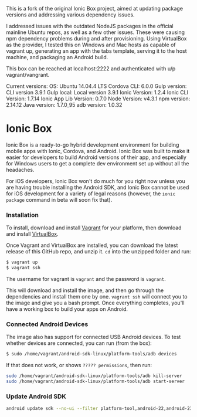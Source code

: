 This is a fork of the original Ionic Box project, aimed at updating package versions and addressing various dependency issues.

I addressed issues with the outdated NodeJS packages in the official mainline Ubuntu repos, as well as a few other issues. These were causing npm dependency problems during and after provisioning. Using VirtualBox as the provider, I tested this on Windows and Mac hosts as capable of vagrant up, generating an app with the tabs template, serving it to the host machine, and packaging an Android build.

This box can be reached at localhost:2222 and authenticated with u/p vagrant/vangrant.

Current versions:
OS: Ubuntu 14.04.4 LTS
Cordova CLI: 6.0.0
Gulp version:  CLI version 3.9.1
Gulp local:   Local version 3.9.1
Ionic Version: 1.2.4
Ionic CLI Version: 1.7.14
Ionic App Lib Version: 0.7.0
Node Version: v4.3.1
npm version: 2.14.12
Java version: 1.7.0_95
adb version: 1.0.32

Ionic Box
=============================

Ionic Box is a ready-to-go hybrid development environment for building mobile apps with Ionic, Cordova, and Android. Ionic Box was built to make it easier for developers to build Android versions of their app, and especially for Windows users to get a complete dev environment set up without all the headaches.

For iOS developers, Ionic Box won't do much for you right now unless you are having trouble installing the Android SDK, and Ionic Box cannot be used for iOS development for a variety of legal reasons (however, the `ionic package` command in beta will soon fix that).

### Installation


To install, download and install [Vagrant](https://www.vagrantup.com/downloads.html) for your platform, then download and install [VirtualBox](http://virtualbox.org/).

Once Vagrant and VirtualBox are installed, you can download the latest release of this GitHub repo, and unzip it. `cd` into the unzipped folder and run:

```bash
$ vagrant up
$ vagrant ssh
```

The username for vagrant is `vagrant` and the password is `vagrant`. 

This will download and install the image, and then go through the dependencies and install them one by one. `vagrant ssh` will connect you to the image and give you a bash prompt. Once everything completes, you'll have a working box to build your apps on Android.

### Connected Android Devices

The image also has support for connected USB Android devices. To test whether devices are connected, you can run (from the box):

```bash
$ sudo /home/vagrant/android-sdk-linux/platform-tools/adb devices
```

If that does not work, or shows `????? permissions`, then run:

```bash
sudo /home/vagrant/android-sdk-linux/platform-tools/adb kill-server
sudo /home/vagrant/android-sdk-linux/platform-tools/adb start-server
```
### Update Android SDK
```bash
android update sdk --no-ui --filter platform-tool,android-22,android-23,build-tools-22.0.1,extra
```
